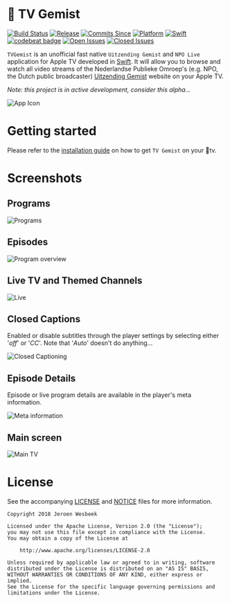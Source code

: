 #  TV Gemist

[![Build Status](https://travis-ci.org/4np/TVGemist.svg?branch=master)](https://travis-ci.org/4np/TVGemist)
[![Release](https://img.shields.io/github/release/4np/TVGemist.svg)](https://github.com/4np/TVGemist/releases/latest)
[![Commits Since](https://img.shields.io/github/commits-since/4np/TVGemist/0.0.5.svg?maxAge=3600)](https://github.com/4np/TVGemist/commits/master)
[![Platform](https://img.shields.io/badge/platform-tvOS%2011.3-green.svg?maxAge=3600)](https://developer.apple.com/tvos/)
[![Swift](https://img.shields.io/badge/language-Swift-ed523f.svg?maxAge=3600)](https://swift.org)
[![codebeat badge](https://codebeat.co/badges/bf954277-cb4b-40d9-8cc2-94aff9568634)](https://codebeat.co/projects/github-com-4np-tvgemist-master)
[![Open Issues](https://img.shields.io/github/issues/4np/TVGemist.svg?maxAge=3600)](https://github.com/4np/TVGemist/issues)
[![Closed Issues](https://img.shields.io/github/issues-closed/4np/TVGemist.svg?maxAge=3600)](https://github.com/4np/TVGemist/issues?q=is%3Aissue+is%3Aclosed)

```TVGemist``` is an unofficial fast native ```Uitzending Gemist``` and ```NPO Live``` application for Apple TV  developed in [Swift](https://developer.apple.com/swift/). It will allow you to browse and watch all video streams of the Nederlandse Publieke Omroep's (e.g. NPO, the Dutch public broadcaster) [Uitzending Gemist](http://www.npo.nl/uitzending-gemist) website on your Apple TV.

_Note: this project is in active development, consider this alpha..._

![App Icon](https://user-images.githubusercontent.com/1049693/36220523-34534838-11bb-11e8-8442-e3c664859ca7.gif)

# Getting started

Please refer to the [installation guide](https://github.com/4np/TVGemist/blob/master/INSTALLATION.md) on how to get `TV Gemist` on your tv.

# Screenshots

## Programs

![Programs](https://user-images.githubusercontent.com/1049693/35980287-9ea51156-0cea-11e8-8c02-ffe4178bdd58.png)

## Episodes

![Program overview](https://user-images.githubusercontent.com/1049693/35980288-9ec4b10a-0cea-11e8-9d35-cc17d59d9e83.png)

## Live TV and Themed Channels

![Live](https://user-images.githubusercontent.com/1049693/36210185-11cbd7c0-119e-11e8-846b-4d61fad2159f.png)

## Closed Captions

Enabled or disable subtitles through the player settings by selecting either '_off_' or '_CC_'. Note that '_Auto_' doesn't do anything...

![Closed Captioning](https://user-images.githubusercontent.com/1049693/36209932-6b99086e-119d-11e8-84a5-fd4db3b1e5d4.png)

## Episode Details

Episode or live program details are available in the player's meta information.

![Meta information](https://user-images.githubusercontent.com/1049693/36210100-dda36486-119d-11e8-83ad-fe215fdd10dd.png) 


## Main screen

![Main TV](https://user-images.githubusercontent.com/1049693/35980552-4217fc5e-0ceb-11e8-99b7-8d648717db94.png)

# License

See the accompanying [LICENSE](LICENSE) and [NOTICE](NOTICE) files for more information.

```
Copyright 2018 Jeroen Wesbeek

Licensed under the Apache License, Version 2.0 (the "License");
you may not use this file except in compliance with the License.
You may obtain a copy of the License at

    http://www.apache.org/licenses/LICENSE-2.0

Unless required by applicable law or agreed to in writing, software
distributed under the License is distributed on an "AS IS" BASIS,
WITHOUT WARRANTIES OR CONDITIONS OF ANY KIND, either express or implied.
See the License for the specific language governing permissions and
limitations under the License.
```